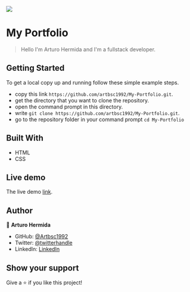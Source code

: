 ![](https://img.shields.io/badge/Microverse-blueviolet)

# My Portfolio

> Hello I'm Arturo Hermida and I'm a fullstack developer.

 ## Getting Started

To get a local copy up and running follow these simple example steps.

- copy this link `https://github.com/artbsc1992/My-Portfolio.git`.
- get the directory that you want to clone the repository.
- open the command prompt in this directory.
- write `git clone https://github.com/artbsc1992/My-Portfolio.git`.
- go to the repository folder in your command prompt `cd My-Portfolio`


## Built With

- HTML
- CSS

## Live demo
The live demo [link](https://artbsc1992.github.io/My-Portfolio/).

## Author

👤 **Arturo Hermida**

- GitHub: [@Artbsc1992](https://github.com/Artbsc1992)
- Twitter: [@twitterhandle](https://twitter.com/twitterhandle)
- LinkedIn: [LinkedIn](https://linkedin.com/in/linkedinhandle)


## Show your support

Give a ⭐️ if you like this project!
